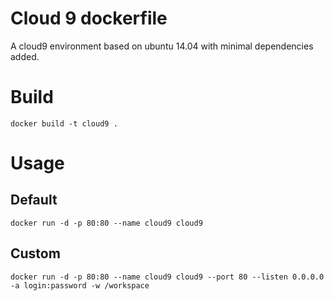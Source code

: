 Cloud 9 dockerfile
==================

A cloud9 environment based on ubuntu 14.04 with minimal dependencies added.

# Build

    docker build -t cloud9 .

# Usage

## Default

    docker run -d -p 80:80 --name cloud9 cloud9

## Custom

    docker run -d -p 80:80 --name cloud9 cloud9 --port 80 --listen 0.0.0.0 -a login:password -w /workspace
